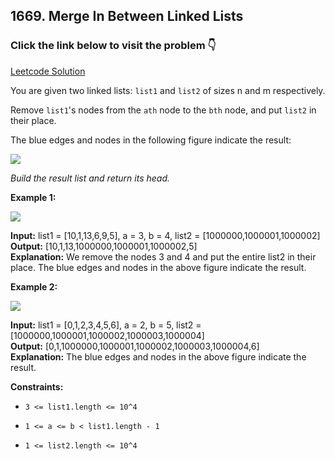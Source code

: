 ## 1669. Merge In Between Linked Lists

### Click the link below to visit the problem 👇

[Leetcode Solution](https://leetcode.com/problems/merge-in-between-linked-lists/description/)


You are given two linked lists: ``list1`` and ``list2`` of sizes n and m respectively.

Remove ``list1``'s nodes from the ``ath`` node to the ``bth`` node, and put ``list2`` in their place.

The blue edges and nodes in the following figure indicate the result:

![](https://assets.leetcode.com/uploads/2020/11/05/fig1.png)

*Build the result list and return its head.*

 

**Example 1:**

![](https://assets.leetcode.com/uploads/2024/03/01/ll.png)


**Input:** list1 = [10,1,13,6,9,5], a = 3, b = 4, list2 = [1000000,1000001,1000002] <br>
**Output:** [10,1,13,1000000,1000001,1000002,5] <br>
**Explanation:** We remove the nodes 3 and 4 and put the entire list2 in their place. The blue edges and nodes in the above figure indicate the result.


**Example 2:**

![](https://assets.leetcode.com/uploads/2020/11/05/merge_linked_list_ex2.png)


**Input:** list1 = [0,1,2,3,4,5,6], a = 2, b = 5, list2 = [1000000,1000001,1000002,1000003,1000004] <br>
**Output:** [0,1,1000000,1000001,1000002,1000003,1000004,6] <br>
**Explanation:** The blue edges and nodes in the above figure indicate the result.
 

**Constraints:**

- ``3 <= list1.length <= 10^4``

- ``1 <= a <= b < list1.length - 1``

- ``1 <= list2.length <= 10^4``
